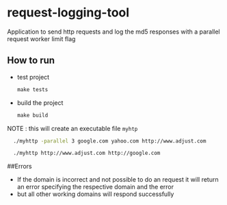 # request-logging-tool
Application to send http requests and log the md5 responses with a parallel request worker limit flag 


## How to run
* test project
    ```makefile
    make tests
    ``` 
  
* build the project 
    ```makefile
    make build
    ```
NOTE : this will create an executable file `myhtp`
```bash
  ./myhttp -parallel 3 google.com yahoo.com http://www.adjust.com
```
```bash
  ./myhttp http://www.adjust.com http://google.com
```

##Errors
* If the domain is incorrect and not possible to do an request it will return an error specifying the respective domain and the error
* but all other working domains will respond successfully
